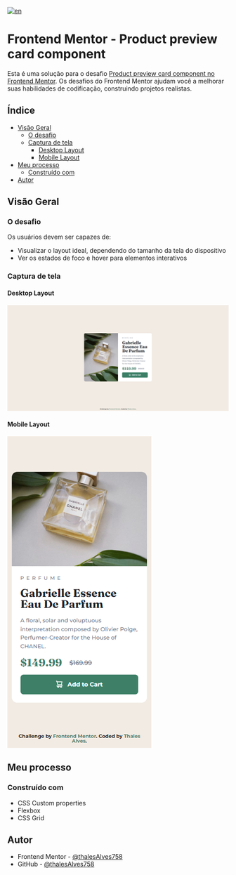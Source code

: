 [![en](https://img.shields.io/badge/lang-en-red)](https://github.com/thalesAlves758/product-preview-card-component/blob/master/README.en.md)

# Frontend Mentor - Product preview card component

Esta é uma solução para o desafio [Product preview card component no Frontend Mentor](https://www.frontendmentor.io/challenges/product-preview-card-component-GO7UmttRfa). Os desafios do Frontend Mentor ajudam você a melhorar suas habilidades de codificação, construindo projetos realistas.

## Índice

- [Visão Geral](#visão-geral)
  - [O desafio](#o-desafio)
  - [Captura de tela](#captura-de-tela)
    - [Desktop Layout](#desktop-layout)
    - [Mobile Layout](#mobile-layout)
- [Meu processo](#meu-processo)
  - [Construído com](#construido-com)
- [Autor](#autor)

## Visão Geral

### O desafio

Os usuários devem ser capazes de:

- Visualizar o layout ideal, dependendo do tamanho da tela do dispositivo
- Ver os estados de foco e hover para elementos interativos

### Captura de tela

#### Desktop Layout

![](./docs/images/desktop-screenshot.png)

#### Mobile Layout

![](./docs/images/mobile-screenshot.png)

## Meu processo

### Construído com

- CSS Custom properties
- Flexbox
- CSS Grid

## Autor

- Frontend Mentor - [@thalesAlves758](https://www.frontendmentor.io/profile/thalesAlves758)
- GitHub - [@thalesAlves758](https://github.com/thalesAlves758)

